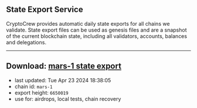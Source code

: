 ## State Export Service
CryptoCrew provides automatic daily state exports for all chains we validate. State export files can be used as genesis files and are a snapshot of the current blockchain state, including all validators, accounts, balances and delegations.

---
**Download: [mars-1 state export](https://dl-eu2.ccvalidators.com/SERVICE/mars/mars-1_export_6650019.json)**
---

- last updated: Tue Apr 23 2024 18:38:05
- chain id: `mars-1`
- export height: `6650019`
- use for: airdrops, local tests, chain recovery
